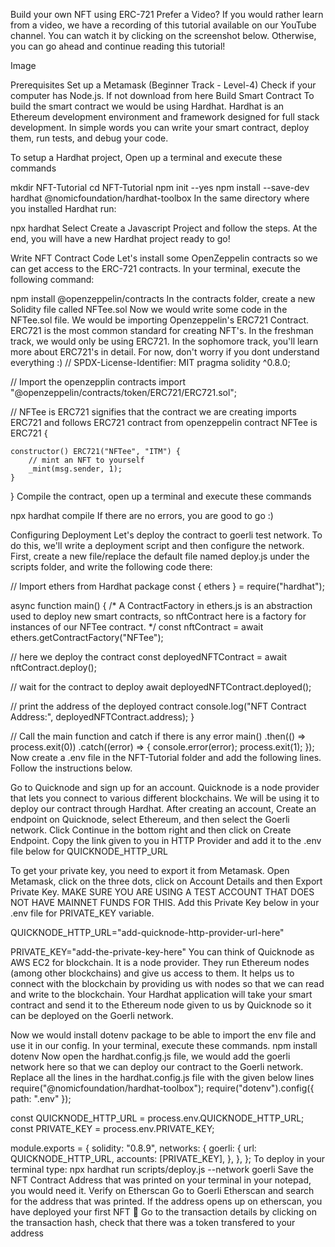 Build your own NFT using ERC-721
Prefer a Video?
If you would rather learn from a video, we have a recording of this tutorial available on our YouTube channel. You can watch it by clicking on the screenshot below. Otherwise, you can go ahead and continue reading this tutorial!

Image

Prerequisites
Set up a Metamask (Beginner Track - Level-4)
Check if your computer has Node.js. If not download from here
Build
Smart Contract
To build the smart contract we would be using Hardhat. Hardhat is an Ethereum development environment and framework designed for full stack development. In simple words you can write your smart contract, deploy them, run tests, and debug your code.

To setup a Hardhat project, Open up a terminal and execute these commands

mkdir NFT-Tutorial
cd  NFT-Tutorial
npm init --yes
npm install --save-dev hardhat @nomicfoundation/hardhat-toolbox
In the same directory where you installed Hardhat run:

npx hardhat
Select Create a Javascript Project and follow the steps. At the end, you will have a new Hardhat project ready to go!

Write NFT Contract Code
Let's install some OpenZeppelin contracts so we can get access to the ERC-721 contracts. In your terminal, execute the following command:

npm install @openzeppelin/contracts
In the contracts folder, create a new Solidity file called NFTee.sol
Now we would write some code in the NFTee.sol file. We would be importing Openzeppelin's ERC721 Contract. ERC721 is the most common standard for creating NFT's. In the freshman track, we would only be using ERC721. In the sophomore track, you'll learn more about ERC721's in detail. For now, don't worry if you dont understand everything :)
// SPDX-License-Identifier: MIT
pragma solidity ^0.8.0;

// Import the openzepplin contracts
import "@openzeppelin/contracts/token/ERC721/ERC721.sol";

// NFTee is  ERC721 signifies that the contract we are creating imports ERC721 and follows ERC721 contract from openzeppelin
contract NFTee is ERC721 {

    constructor() ERC721("NFTee", "ITM") {
        // mint an NFT to yourself
        _mint(msg.sender, 1);
    }
}
Compile the contract, open up a terminal and execute these commands

npx hardhat compile
If there are no errors, you are good to go :)

Configuring Deployment
Let's deploy the contract to goerli test network. To do this, we'll write a deployment script and then configure the network. First, create a new file/replace the default file named deploy.js under the scripts folder, and write the following code there:

// Import ethers from Hardhat package
const { ethers } = require("hardhat");

async function main() {
  /*
A ContractFactory in ethers.js is an abstraction used to deploy new smart contracts,
so nftContract here is a factory for instances of our NFTee contract.
*/
  const nftContract = await ethers.getContractFactory("NFTee");

  // here we deploy the contract
  const deployedNFTContract = await nftContract.deploy();

  // wait for the contract to deploy
  await deployedNFTContract.deployed();

  // print the address of the deployed contract
  console.log("NFT Contract Address:", deployedNFTContract.address);
}

// Call the main function and catch if there is any error
main()
  .then(() => process.exit(0))
  .catch((error) => {
    console.error(error);
    process.exit(1);
  });
Now create a .env file in the NFT-Tutorial folder and add the following lines. Follow the instructions below.

Go to Quicknode and sign up for an account. Quicknode is a node provider that lets you connect to various different blockchains. We will be using it to deploy our contract through Hardhat. After creating an account, Create an endpoint on Quicknode, select Ethereum, and then select the Goerli network. Click Continue in the bottom right and then click on Create Endpoint. Copy the link given to you in HTTP Provider and add it to the .env file below for QUICKNODE_HTTP_URL

To get your private key, you need to export it from Metamask. Open Metamask, click on the three dots, click on Account Details and then Export Private Key. MAKE SURE YOU ARE USING A TEST ACCOUNT THAT DOES NOT HAVE MAINNET FUNDS FOR THIS. Add this Private Key below in your .env file for PRIVATE_KEY variable.

QUICKNODE_HTTP_URL="add-quicknode-http-provider-url-here"

PRIVATE_KEY="add-the-private-key-here"
You can think of Quicknode as AWS EC2 for blockchain. It is a node provider. They run Ethereum nodes (among other blockchains) and give us access to them. It helps us to connect with the blockchain by providing us with nodes so that we can read and write to the blockchain. Your Hardhat application will take your smart contract and send it to the Ethereum node given to us by Quicknode so it can be deployed on the Goerli network.

Now we would install dotenv package to be able to import the env file and use it in our config. In your terminal, execute these commands.
npm install dotenv
Now open the hardhat.config.js file, we would add the goerli network here so that we can deploy our contract to the Goerli network. Replace all the lines in the hardhat.config.js file with the given below lines
require("@nomicfoundation/hardhat-toolbox");
require("dotenv").config({ path: ".env" });

const QUICKNODE_HTTP_URL = process.env.QUICKNODE_HTTP_URL;
const PRIVATE_KEY = process.env.PRIVATE_KEY;

module.exports = {
  solidity: "0.8.9",
  networks: {
    goerli: {
      url: QUICKNODE_HTTP_URL,
      accounts: [PRIVATE_KEY],
    },
  },
};
To deploy in your terminal type:
npx hardhat run scripts/deploy.js --network goerli
Save the NFT Contract Address that was printed on your terminal in your notepad, you would need it.
Verify on Etherscan
Go to Goerli Etherscan and search for the address that was printed.
If the address opens up on etherscan, you have deployed your first NFT 🎉
Go to the transaction details by clicking on the transaction hash, check that there was a token transfered to your address